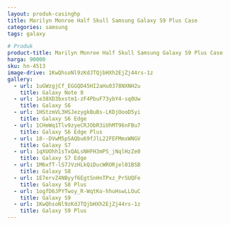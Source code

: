 ```yaml
---
layout: produk-casinghp
title: Marilyn Monroe Half Skull Samsung Galaxy S9 Plus Case
categories: samsung
tags: galaxy

# Produk
product-title: Marilyn Monroe Half Skull Samsung Galaxy S9 Plus Case
harga: 90000
sku: hn-4513
image-drive: 1KwQhsoNl9zKdJTQjbHXh2EjZj44rs-1z
gallery:
  - url: 1uGWzgjCf_EGGQD45HI2aHu0378NXNH2u
    title: Galaxy Note 8
  - url: 1e38XD3bxstm1-zF4PbuF73ybY4-sq0Uw
    title: Galaxy S6
  - url: 1HStzmVL3HSJezygkBuBs-LKDjOooD5yi
    title: Galaxy S6 Edge
  - url: 1CHeWq1Tlv9zyeCRJObR3iUhMT96nFBu7
    title: Galaxy S6 Edge Plus
  - url: 18--DVwM5pSAQbu69fJlL22FEFMmxWNGV
    title: Galaxy S7
  - url: 1qXUOhh1sTxQALsNHFH3mPS_jNqlHzZe0
    title: Galaxy S7 Edge
  - url: 1M6xfT-lS7JVzHLkQiDucWRORjel01BSB
    title: Galaxy S8
  - url: 1E7ervZ4NByyf6EgtSnHnTPxz_PrSUQFe
    title: Galaxy S8 Plus
  - url: 1ogfD6JPYTwoy_R-WqtKo-hhuHswLLOuC
    title: Galaxy S9
  - url: 1KwQhsoNl9zKdJTQjbHXh2EjZj44rs-1z
    title: Galaxy S9 Plus
---
```

